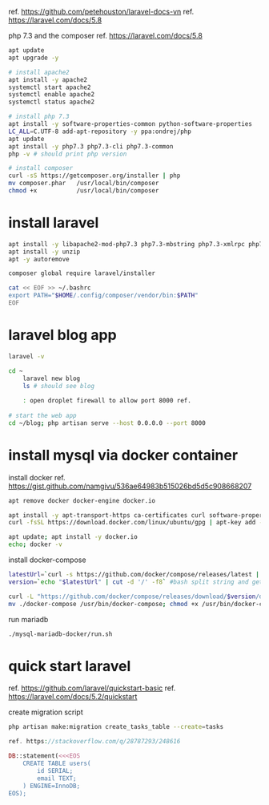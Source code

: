 ref. https://github.com/petehouston/laravel-docs-vn
ref. https://laravel.com/docs/5.8
  
php 7.3 and the composer ref. https://laravel.com/docs/5.8
```bash
apt update 
apt upgrade -y

# install apache2
apt install -y apache2
systemctl start apache2
systemctl enable apache2
systemctl status apache2

# install php 7.3
apt install -y software-properties-common python-software-properties
LC_ALL=C.UTF-8 add-apt-repository -y ppa:ondrej/php
apt update
apt install -y php7.3 php7.3-cli php7.3-common
php -v # should print php version 

# install composer
curl -sS https://getcomposer.org/installer | php
mv composer.phar   /usr/local/bin/composer
chmod +x           /usr/local/bin/composer
```


# install laravel 
```bash
apt install -y libapache2-mod-php7.3 php7.3-mbstring php7.3-xmlrpc php7.3-soap php7.3-gd php7.3-xml php7.3-cli php7.3-zip
apt install -y unzip
apt -y autoremove

composer global require laravel/installer

cat << EOF >> ~/.bashrc
export PATH="$HOME/.config/composer/vendor/bin:$PATH"
EOF
```


# laravel blog app
```bash
laravel -v

cd ~
    laravel new blog
    ls # should see blog
    
    : open droplet firewall to allow port 8000 ref.  
    
# start the web app
cd ~/blog; php artisan serve --host 0.0.0.0 --port 8000
```

# install mysql via docker container
install docker ref. https://gist.github.com/namgivu/536ae64983b515026bd5d5c908668207
```bash
apt remove docker docker-engine docker.io

apt install -y apt-transport-https ca-certificates curl software-properties-common
curl -fsSL https://download.docker.com/linux/ubuntu/gpg | apt-key add - ; apt-key fingerprint 0EBFCD88; add-apt-repository "deb [arch=amd64] https://download.docker.com/linux/ubuntu $(lsb_release -cs) stable"

apt update; apt install -y docker.io
echo; docker -v
```

install docker-compose
```bash
latestUrl=`curl -s https://github.com/docker/compose/releases/latest | grep -Eo "(http[^\"]+)"` #sample result of this command https://github.com/docker/compose/releases/tag/1.17.1
version=`echo "$latestUrl" | cut -d '/' -f8` #bash split string and get nth element ref. https://unix.stackexchange.com/a/312281/17671

curl -L "https://github.com/docker/compose/releases/download/$version/docker-compose-`uname -s`-`uname -m`" > ./docker-compose
mv ./docker-compose /usr/bin/docker-compose; chmod +x /usr/bin/docker-compose
```

run mariadb
```bash
./mysql-mariadb-docker/run.sh

```

# quick start laravel
ref. https://github.com/laravel/quickstart-basic
ref. https://laravel.com/docs/5.2/quickstart

create migration script
```bash
php artisan make:migration create_tasks_table --create=tasks
```

```php
ref. https://stackoverflow.com/q/28787293/248616

DB::statement(<<<EOS
    CREATE TABLE users(
        id SERIAL;
        email TEXT;
    ) ENGINE=InnoDB;
EOS);
```
